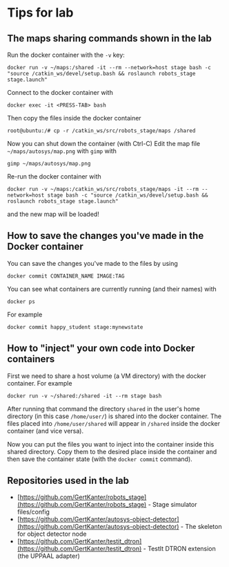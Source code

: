# Tips for lab

## The maps sharing commands shown in the lab
Run the docker container with the `-v` key:
```
docker run -v ~/maps:/shared -it --rm --network=host stage bash -c "source /catkin_ws/devel/setup.bash && roslaunch robots_stage stage.launch"
```
Connect to the docker container with
```
docker exec -it <PRESS-TAB> bash
```
Then copy the files inside the docker container
```
root@ubuntu:/# cp -r /catkin_ws/src/robots_stage/maps /shared
```
Now you can shut down the container (with Ctrl-C)
Edit the map file `~/maps/autosys/map.png` with `gimp` with
```
gimp ~/maps/autosys/map.png
```
Re-run the docker container with 
```
docker run -v ~/maps:/catkin_ws/src/robots_stage/maps -it --rm --network=host stage bash -c "source /catkin_ws/devel/setup.bash && roslaunch robots_stage stage.launch"
```
and the new map will be loaded!

## How to save the changes you've made in the Docker container
You can save the changes you've made to the files by using
```
docker commit CONTAINER_NAME IMAGE:TAG
```
You can see what containers are currently running (and their names) with
```
docker ps
```
For example
```
docker commit happy_student stage:mynewstate
```

## How to "inject" your own code into Docker containers
First we need to share a host volume (a VM directory) with the docker container. For example
```
docker run -v ~/shared:/shared -it --rm stage bash
```
After running that command the directory `shared` in the user's home directory (in this case `/home/user/`) is shared into the docker container.
The files placed into `/home/user/shared` will appear in `/shared` inside the docker container (and vice versa).

Now you can put the files you want to inject into the container inside this shared directory. Copy them to the desired place inside the container and then save the container state (with the `docker commit` command).

## Repositories used in the lab

* [https://github.com/GertKanter/robots_stage](https://github.com/GertKanter/robots_stage) - Stage simulator files/config
* [https://github.com/GertKanter/autosys-object-detector](https://github.com/GertKanter/autosys-object-detector) - The skeleton for object detector node
* [https://github.com/GertKanter/testit_dtron](https://github.com/GertKanter/testit_dtron) - TestIt DTRON extension (the UPPAAL adapter)
